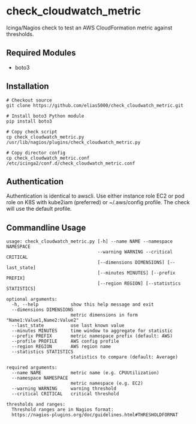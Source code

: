 # check_cloudwatch_metric

Icinga/Nagios check to test an AWS CloudFormation metric against thresholds.


## Required Modules
* boto3


## Installation
    # Checkout source
    git clone https://github.com/elias5000/check_cloudwatch_metric.git
    
    # Install boto3 Python module
    pip install boto3

    # Copy check script
    cp check_cloudwatch_metric.py /usr/lib/nagios/plugins/check_cloudwatch_metric.py
    
    # Copy director config
    cp check_cloudwatch_metric.conf /etc/icinga2/conf.d/check_cloudwatch_metric.conf
    

## Authentication
Authentication is identical to awscli. Use either instance role EC2 or pod role on K8S
with kube2iam (preferred) or ~/.aws/config profile. The check will use the default profile.


## Commandline Usage
    usage: check_cloudwatch_metric.py [-h] --name NAME --namespace NAMESPACE
                                      --warning WARNING --critical CRITICAL
                                      [--dimensions DIMENSIONS] [--last_state]
                                      [--minutes MINUTES] [--prefix PREFIX]
                                      [--region REGION] [--statistics STATISTICS]

    optional arguments:
      -h, --help            show this help message and exit
      --dimensions DIMENSIONS
                            metric dimensions in form "Name1:Value1,Name2:Value2"
      --last_state          use last known value
      --minutes MINUTES     time window to aggregate for statistic
      --prefix PREFIX       metric namespace prefix (default: AWS)
      --profile PROFILE     AWS config profile
      --region REGION       AWS region name
      --statistics STATISTICS
                            statistics to compare (default: Average)

    required arguments:
      --name NAME           metric name (e.g. CPUUtilization)
      --namespace NAMESPACE
                            metric namespace (e.g. EC2)
      --warning WARNING     warning threshold
      --critical CRITICAL   critical threshold

    thresholds and ranges:
      Threshold ranges are in Nagios format:
      https://nagios-plugins.org/doc/guidelines.html#THRESHOLDFORMAT